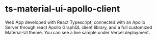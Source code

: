 # ts-material-ui-apollo-client
 Web App developed with React Typescript, connected with an Apollo Server through react Apollo GraphQL client library, and a full customized Material-UI theme. You can see a live sample under Vercel deployment.
